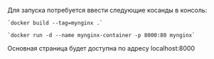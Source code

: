 Для запуска потребуется ввести следующие косанды в консоль:

    `docker build --tag=mynginx .`

    `docker run -d --name mynginx-container -p 8000:80 mynginx`

Основная страница будет доступна по адресу localhost:8000
